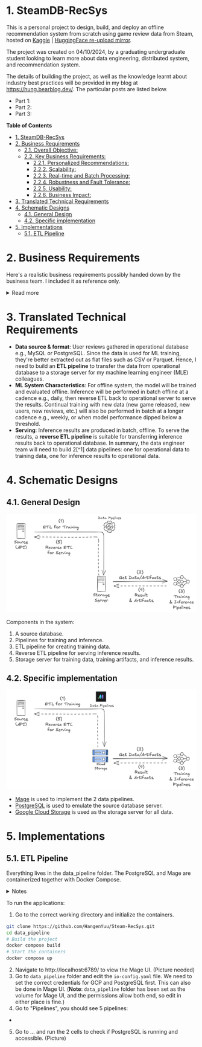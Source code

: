 # 1. SteamDB-RecSys
This is a personal project to design, build, and deploy an offline recommendation system from scratch using game review data from Steam, hosted on [Kaggle](https://www.kaggle.com/datasets/mohamedtarek01234/steam-games-reviews-and-rankings/data) | [HuggingFace re-upload mirror](https://huggingface.co/datasets/HangenYuu/Steam_Games_Review).

The project was created on 04/10/2024, by a graduating undergraduate student looking to learn more about data engineering, distributed system, and recommendation system.

The details of building the project, as well as the knowledge learnt about industry best practices will be provided in my blog at https://hung.bearblog.dev/. The particular posts are listed below.

- Part 1: 
- Part 2:
- Part 3:

**Table of Contents**

- [1. SteamDB-RecSys](#1-steamdb-recsys)
- [2. Business Requirements](#2-business-requirements)
  - [2.1. Overall Objective:](#21-overall-objective)
  - [2.2. Key Business Requirements:](#22-key-business-requirements)
    - [2.2.1. Personalized Recommendations:](#221-personalized-recommendations)
    - [2.2.2. Scalability:](#222-scalability)
    - [2.2.3. Real-time and Batch Processing:](#223-real-time-and-batch-processing)
    - [2.2.4. Robustness and Fault Tolerance:](#224-robustness-and-fault-tolerance)
    - [2.2.5. Usability:](#225-usability)
    - [2.2.6. Business Impact:](#226-business-impact)
- [3. Translated Technical Requirements](#3-translated-technical-requirements)
- [4. Schematic Designs](#4-schematic-designs)
  - [4.1. General Design](#41-general-design)
  - [4.2. Specific implementation](#42-specific-implementation)
- [5. Implementations](#5-implementations)
  - [5.1. ETL Pipeline](#51-etl-pipeline)

# 2. Business Requirements
Here's a realistic business requirements possibly handed down by the business team. I included it as reference only.

<details>
  <summary>Read more</summary>

## 2.1. Overall Objective:
Design and implement a scalable recommendation system for Steam games that enhances user engagement by suggesting relevant games based on player preferences and interactions.
The system should **efficiently process large datasets** and **provide personalized game recommendations that can improve user satisfaction and increase game discoverability**.

## 2.2. Key Business Requirements:

### 2.2.1. Personalized Recommendations:

- The system must offer personalized game recommendations to users based on their interaction history, such as reviews and playtime, as well as game attributes like genres and system requirements.
- Recommendations should cater to both new and existing users, with minimal latency in generating suggestions.

### 2.2.2. Scalability:
- The system should be able to handle large datasets (millions of users, games, and reviews) while maintaining high performance.
- It must be capable of scaling horizontally to accommodate growing data volumes as the user base expands.

### 2.2.3. Real-time and Batch Processing:
- The primary focus is on offline recommendations, but the system should support periodic updates to reflect new game releases, reviews, and user interactions.
- Consideration will be given to integrating a near real-time recommendation feature for new user interactions.

### 2.2.4. Robustness and Fault Tolerance:
- The recommendation system must be reliable, with mechanisms for handling system failures, ensuring continuous operation without data loss or significant downtime.
- It should include monitoring and alerting to detect issues and ensure system stability.

### 2.2.5. Usability:
- The system should deliver recommendations in a user-friendly format, making it easy for users to explore suggested games.
- It must support multiple ranking options (e.g., relevance, sales, reviews) based on user preferences or behaviors.

### 2.2.6. Business Impact:
- The goal of the system is to improve user engagement and retention by suggesting games that align with user interests.
- It should drive increased game sales and discovery by highlighting top-ranked games or new releases within the user’s interest scope.

</details>

# 3. Translated Technical Requirements

- **Data source & format**: User reviews gathered in operational database e.g., MySQL or PostgreSQL. Since the data is used for ML training, they're better extracted out as flat files such as CSV or Parquet. Hence, I need to build an **ETL pipeline** to transfer the data from operational database to a storage server for my machine learning engineer (MLE) colleagues.
- **ML System Characteristics**: For offline system, the model will be trained and evaluated offline. Inference will be performed in batch offline at a cadence e.g., daily, then reverse ETL back to operational server to serve the results. Continual training with new data (new game released, new users, new reviews, etc.) will also be performed in batch at a longer cadence e.g., weekly, or when model performance dipped below a threshold.
- **Serving**: Inference results are produced in batch, offline. To serve the results, a **reverse ETL pipeline** is suitable for transferring inference results back to operational database.
In summary, the data engineer team will need to build 2[^1] data pipelines: one for operational data to training data, one for inference results to operational data.

# 4. Schematic Designs
## 4.1. General Design
![System 2](https://raw.githubusercontent.com/HangenYuu/blog-assets/refs/heads/main/System-2.excalidraw.png)

Components in the system:

1. A source database.
2. Pipelines for training and inference.
3. ETL pipeline for creating training data.
4. Reverse ETL pipeline for serving inference results.
5. Storage server for training data, training artifacts, and inference results.

## 4.2. Specific implementation

![System 4](https://github.com/HangenYuu/blog-assets/blob/main/System%204.excalidraw.png?raw=true)

- [Mage](https://www.mage.ai/) is used to implement the 2 data pipelines.
- [PostgreSQL](https://www.postgresql.org/) is used to emulate the source database server.
- [Google Cloud Storage](https://cloud.google.com/storage) is used as the storage server for all data.

# 5. Implementations
## 5.1. ETL Pipeline
Everything lives in the data_pipeline folder.
The PostgreSQL and Mage are containerized together with Docker Compose.

<details>
  <summary>Notes</summary>

Docker Compose also configures a common network for the two containers. In practice, when building the system for data processing, we need to configure the private network to extract the data with ODBC APIs (obviously, you cannot expose your database APIs publicly).

</details>

To run the applications:
1. Go to the correct working directory and initialize the containers.
```bash
git clone https://github.com/HangenYuu/Steam-RecSys.git
cd data_pipeline
# Build the project
docker compose build
# Start the containers
docker compose up
```
2. Navigate to http://localhost:6789/ to view the Mage UI.
(Picture needed)
3. Go to `data_pipeline` folder and edit the `io-config.yaml` file. We need to set the correct credentials for GCP and PostgreSQL first. This can also be done in Mage UI. (**Note**: `data_pipeline` folder has been set as the volume for Mage UI, and the permissions allow both end, so edit in either place is fine.)
4. Go to "Pipelines", you should see 5 pipelines:
- 
5. Go to ... and run the 2 cells to check if PostgreSQL is running and accessible.
(Picture)
